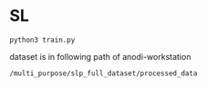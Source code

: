 # SL

`python3 train.py`

dataset is in following path of anodi-workstation

`/multi_purpose/slp_full_dataset/processed_data`
